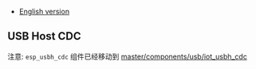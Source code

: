 * [English version](./README.md)

## USB Host CDC

注意: `esp_usbh_cdc` 组件已经移动到 [master/components/usb/iot_usbh_cdc](https://github.com/espressif/esp-iot-solution/tree/master/components/usb/iot_usbh_cdc)
